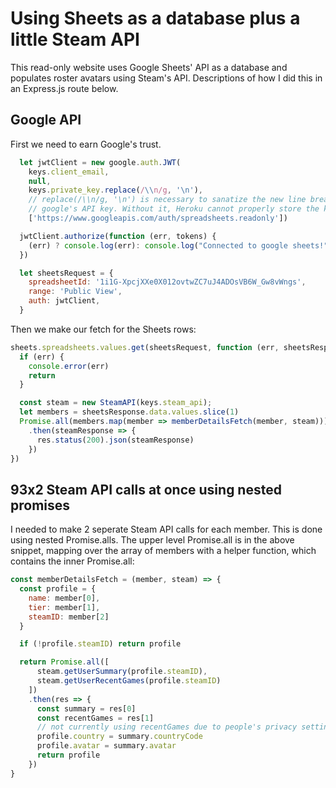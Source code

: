 # Using Sheets as a database plus a little Steam API

This read-only website uses Google Sheets' API as a database and populates roster avatars using Steam's API. Descriptions of how I did this in an Express.js route below.

## Google API

First we need to earn Google's trust.

```javascript
  let jwtClient = new google.auth.JWT(
    keys.client_email,
    null,
    keys.private_key.replace(/\\n/g, '\n'),
    // replace(/\\n/g, '\n') is necessary to sanatize the new line breaks built into
    // google's API key. Without it, Heroku cannot properly store the key as a config var.
    ['https://www.googleapis.com/auth/spreadsheets.readonly'])

  jwtClient.authorize(function (err, tokens) {
    (err) ? console.log(err): console.log("Connected to google sheets!")
  })

  let sheetsRequest = {
    spreadsheetId: '1i1G-XpcjXXe0X012ovtwZC7uJ4ADOsVB6W_Gw8vWngs',
    range: 'Public View',
    auth: jwtClient,
  }
```

Then we make our fetch for the Sheets rows:

```javascript
sheets.spreadsheets.values.get(sheetsRequest, function (err, sheetsResponse) {
  if (err) {
    console.error(err)
    return
  }

  const steam = new SteamAPI(keys.steam_api);
  let members = sheetsResponse.data.values.slice(1)
  Promise.all(members.map(member => memberDetailsFetch(member, steam)))
    .then(steamResponse => {
      res.status(200).json(steamResponse)
    })
})
```

## 93x2 Steam API calls at once using nested promises

I needed to make 2 seperate Steam API calls for each member. This is done using nested Promise.alls. The upper level Promise.all is in the above snippet, mapping over the array of members with a helper function, which contains the inner Promise.all:

```javascript
const memberDetailsFetch = (member, steam) => {
  const profile = {
    name: member[0],
    tier: member[1],
    steamID: member[2]
  }

  if (!profile.steamID) return profile

  return Promise.all([
      steam.getUserSummary(profile.steamID),
      steam.getUserRecentGames(profile.steamID)
    ])
    .then(res => {
      const summary = res[0]
      const recentGames = res[1]
      // not currently using recentGames due to people's privacy settings being too high
      profile.country = summary.countryCode
      profile.avatar = summary.avatar
      return profile
    })
}
```
